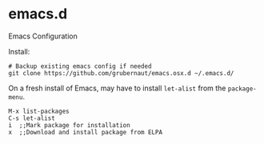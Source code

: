emacs.d
=======

Emacs Configuration

Install:

```
# Backup existing emacs config if needed
git clone https://github.com/grubernaut/emacs.osx.d ~/.emacs.d/
```

On a fresh install of Emacs, may have to install `let-alist` from the `package-menu`.
```
M-x list-packages
C-s let-alist
i  ;;Mark package for installation
x  ;;Download and install package from ELPA
```
